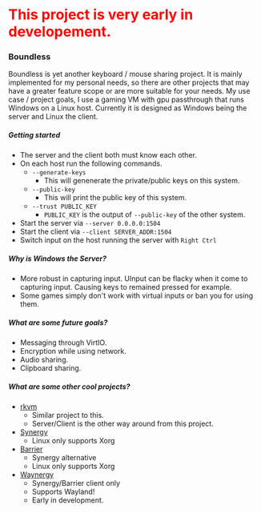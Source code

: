 # <font color="red">This project is very early in developement.</font>

### Boundless

Boundless is yet another keyboard / mouse sharing project. It is mainly implemented for my personal needs, so there are other projects that may have a greater feature scope or are more suitable for your needs. My use case / project goals, I use a gaming VM with gpu passthrough that runs Windows on a Linux host. Currently it is designed as Windows being the server and Linux the client.

##### Getting started

- The server and the client both must know each other.
- On each host run the following commands.
  - ``--generate-keys``
    - This will genenerate the private/public keys on this system.
  - ``--public-key``
    - This will print the public key of this system.
  - ``--trust PUBLIC_KEY``
    - ``PUBLIC_KEY`` is the output of ``--public-key`` of the other system.
- Start the server via ``--server 0.0.0.0:1504``
- Start the client via ``--client SERVER_ADDR:1504``
- Switch input on the host running the server with ``Right Ctrl``

##### Why is Windows the Server?
- More robust in capturing input. UInput can be flacky when it come to capturing input. Causing keys to remained pressed for example.
- Some games simply don't work with virtual inputs or ban you for using them.

##### What are some future goals?
- Messaging through VirtIO.
- Encryption while using network.
- Audio sharing.
- Clipboard sharing.

##### What are some other cool projects?
- [rkvm](https://github.com/htrefil/rkvm)
    - Similar project to this. 
    - Server/Client is the other way around from this project.
- [Synergy](https://symless.com/synergy)
    - Linux only supports Xorg
- [Barrier](https://github.com/debauchee/barrier)
    - Synergy alternative
    - Linux only supports Xorg
- [Waynergy](https://github.com/r-c-f/waynergy)
    - Synergy/Barrier client only
    - Supports Wayland!
    - Early in development.
